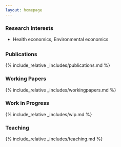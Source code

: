 ```yaml
---
layout: homepage
---
```


### Research Interests

<ul style="padding-bottom: 5px;">
  <li> Health economics, Environmental economics</li>
</ul>

### Publications

{% include_relative _includes/publications.md %}


### Working Papers

{% include_relative _includes/workingpapers.md %}

### Work in Progress

{% include_relative _includes/wip.md %}

### Teaching

{% include_relative _includes/teaching.md %}
  
